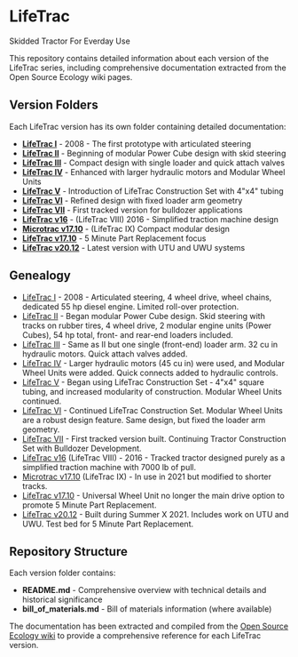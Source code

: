 # LifeTrac
Skidded Tractor For Everday Use

This repository contains detailed information about each version of the LifeTrac series, including comprehensive documentation extracted from the Open Source Ecology wiki pages.

## Version Folders

Each LifeTrac version has its own folder containing detailed documentation:

* **[LifeTrac I](LifeTrac-I/)** - 2008 - The first prototype with articulated steering
* **[LifeTrac II](LifeTrac-II/)** - Beginning of modular Power Cube design with skid steering
* **[LifeTrac III](LifeTrac-III/)** - Compact design with single loader and quick attach valves
* **[LifeTrac IV](LifeTrac-IV/)** - Enhanced with larger hydraulic motors and Modular Wheel Units
* **[LifeTrac V](LifeTrac-V/)** - Introduction of LifeTrac Construction Set with 4"x4" tubing
* **[LifeTrac VI](LifeTrac-VI/)** - Refined design with fixed loader arm geometry
* **[LifeTrac VII](LifeTrac-VII/)** - First tracked version for bulldozer applications
* **[LifeTrac v16](LifeTrac-v16/)** - (LifeTrac VIII) 2016 - Simplified traction machine design
* **[Microtrac v17.10](Microtrac-v17.10/)** - (LifeTrac IX) Compact modular design
* **[LifeTrac v17.10](LifeTrac-v17.10/)** - 5 Minute Part Replacement focus
* **[LifeTrac v20.12](LifeTrac-v20.12/)** - Latest version with UTU and UWU systems

## Genealogy

* [LifeTrac I](https://wiki.opensourceecology.org/wiki/LifeTrac_I) - 2008 - Articulated steering, 4 wheel drive, wheel chains, dedicated 55 hp diesel engine. Limited roll-over protection.
* [LifeTrac II](https://wiki.opensourceecology.org/wiki/LifeTrac_II) - Began modular Power Cube design. Skid steering with tracks on rubber tires, 4 wheel drive, 2 modular engine units (Power Cubes), 54 hp total, front- and rear-end loaders included.
* [LifeTrac III](https://wiki.opensourceecology.org/wiki/LifeTrac_III) - Same as II but one single (front-end) loader arm. 32 cu in hydraulic motors. Quick attach valves added.
* [LifeTrac IV](https://wiki.opensourceecology.org/wiki/LifeTrac_IV) - Larger hydraulic motors (45 cu in) were used, and Modular Wheel Units were added. Quick connects added to hydraulic controls.
* [LifeTrac V](https://wiki.opensourceecology.org/wiki/LifeTrac_V) - Began using LifeTrac Construction Set - 4"x4" square tubing, and increased modularity of construction. Modular Wheel Units continued.
* [LifeTrac VI](https://wiki.opensourceecology.org/wiki/LifeTrac_VI) - Continued LifeTrac Construction Set. Modular Wheel Units are a robust design feature. Same design, but fixed the loader arm geometry.
* [LifeTrac VII](https://wiki.opensourceecology.org/wiki/LifeTrac_VII) - First tracked version built. Continuing Tractor Construction Set with Bulldozer Development.
* [LifeTrac v16](https://wiki.opensourceecology.org/wiki/LifeTrac_v16) (LifeTrac VIII) - 2016 - Tracked tractor designed purely as a simplified traction machine with 7000 lb of pull.
* [Microtrac v17.10](https://wiki.opensourceecology.org/wiki/MicroTrac_v17.10) (LifeTrac IX) - In use in 2021 but modified to shorter tracks.
* [LifeTrac v17.10](https://wiki.opensourceecology.org/wiki/LifeTrac_v17.10) - Universal Wheel Unit no longer the main drive option to promote 5 Minute Part Replacement.
* [LifeTrac v20.12](https://wiki.opensourceecology.org/wiki/LifeTrac_v20.12) - Built during Summer X 2021. Includes work on UTU and UWU. Test bed for 5 Minute Part Replacement.

## Repository Structure

Each version folder contains:
- **README.md** - Comprehensive overview with technical details and historical significance
- **bill_of_materials.md** - Bill of materials information (where available)

The documentation has been extracted and compiled from the [Open Source Ecology wiki](https://wiki.opensourceecology.org) to provide a comprehensive reference for each LifeTrac version.
